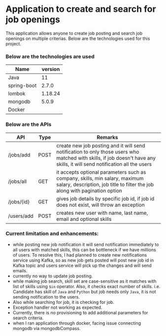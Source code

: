 # Application to create and search for job openings
This application allows anyone to create job posting and search job openings on multiple criterias.
Below are the technologies used for this project.
### Below are the technologies are used
| Name        | version |
|-------------|---------|
| Java        | 11      |
| spring-boot | 2.7.0   |
| lombok      | 1.18.24 |
| mongodb     | 5.0.9   |
| Docker      |         |

### Below are the APIs
| API        | Type | Remarks                                                                                                                                                                   |
|------------|------|---------------------------------------------------------------------------------------------------------------------------------------------------------------------------|
| /jobs/add  | POST | create new job posting and it will send notification to only those users who matched with skills, if job doesn't have any skills, it will send notification all the users |
| /jobs/all  | GET  | it accepts optional parameters such as company, skills, min salary, maximum salary, description, job title to filter the job along with pagination option                 |
| /jobs/{id} | GET  | gives job details by specific job id, if job id does not exist, will throw an exception                                                                                   |
| /users/add | POST | creates new user with name, last name, email and optional skills                                                                                                          |

### Current limitation and enhancements:
- while posting new job notification it will send notification immediately to all users with matched skills, this can be bottleneck if we have millions of users. To resolve this, I had planned to create new notifications service using Kafka, so as new job gets posted will post new job id in Kafka topic and users service will pick up the changes and will send emails.
- currently no way to update job posting.
- while making job search, skill set are case-sensitive as it matches with list of skills using `$in` operator. Also, it checks exact number of skills. i.e. Candidate has skill of `Java` and `Python` but job needs only `Java`, it is not sending notification to the users.
- Also while searching for job, it is checking for job.
- Exception handler not working as expected.
- Currently, there is no provisioning to add additional parameters for search criteria.
- when I ran application through docker, facing issue connecting mongodb via mongodbCompass.
